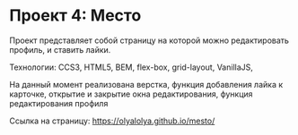 # Проект 4: Место

Проект представляет собой страницу на которой можно редактировать профиль,
и ставить лайки.

Технологии: CCS3, HTML5, BEM, flex-box, grid-layout, VanillaJS,

На данный момент реализована верстка, функция добавления лайка к карточке,
открытие и закрытие окна редактирования, функция редактирования профиля

Ссылка на страницу: https://olyalolya.github.io/mesto/
